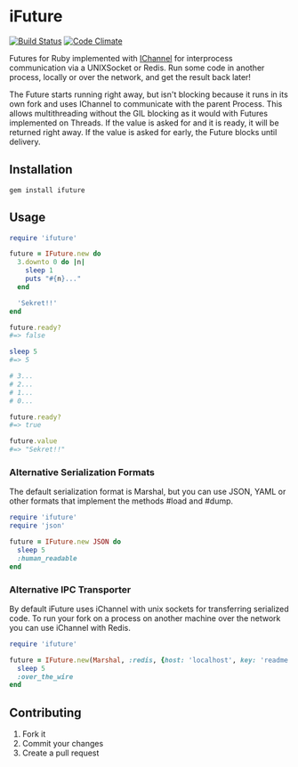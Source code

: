 # iFuture
[![Build Status](https://secure.travis-ci.org/Havenwood/ifuture.png?branch=master)](http://travis-ci.org/havenwood/ifuture)
[![Code Climate](https://codeclimate.com/badge.png)](https://codeclimate.com/github/Havenwood/ifuture)

Futures for Ruby implemented with [IChannel](https://github.com/robgleeson/ichannel) for interprocess communication via a UNIXSocket or Redis. Run some code in another process, locally or over the network, and get the result back later!

The Future starts running right away, but isn't blocking because it runs in its own fork and uses IChannel to communicate with the parent Process. This allows multithreading without the GIL blocking as it would with Futures implemented on Threads. If the value is asked for and it is ready, it will be returned right away. If the value is asked for early, the Future blocks until delivery.

## Installation

`gem install ifuture`

## Usage

```ruby
require 'ifuture'

future = IFuture.new do
  3.downto 0 do |n|
    sleep 1
    puts "#{n}..."
  end

  'Sekret!!'
end

future.ready?
#=> false

sleep 5
#=> 5

# 3...
# 2...
# 1...
# 0...

future.ready?
#=> true

future.value
#=> "Sekret!!"
```
### Alternative Serialization Formats

The default serialization format is Marshal, but you can use JSON, YAML or other formats that implement the methods #load and #dump.

```ruby
require 'ifuture'
require 'json'

future = IFuture.new JSON do
  sleep 5
  :human_readable
end
```

### Alternative IPC Transporter

By default iFuture uses iChannel with unix sockets for transferring serialized code. To run your fork on a process on another machine over the network you can use iChannel with Redis.

```ruby
require 'ifuture'

future = IFuture.new(Marshal, :redis, {host: 'localhost', key: 'readme'}) do
  sleep 5
  :over_the_wire
end
```

## Contributing

1. Fork it
2. Commit your changes
3. Create a pull request

